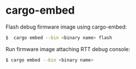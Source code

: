 # cargo-embed
Flash debug firmware image using cargo-embed:
```bash
$  cargo embed --bin <binary name> flash
```

Run firmware image attaching RTT debug console:
```bash
$ cargo embed --bin <binary name>
```
